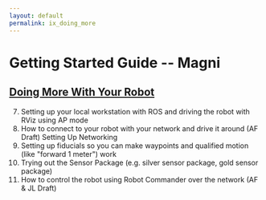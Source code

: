 ```yaml
---
layout: default
permalink: ix_doing_more
---
```

# Getting Started Guide -- Magni

##	[Doing More With Your Robot](ix_doing_more)
7.	Setting up your local workstation with ROS and driving the robot with RViz using AP mode
8.	How to connect to your robot with your network and drive it around  (AF Draft) Setting Up Networking
9.	Setting up fiducials so you can make waypoints and qualified motion (like "forward 1 meter") work
10.	Trying out the Sensor Package (e.g. silver sensor package, gold sensor package)
11.	How to control the robot using Robot Commander over the network (AF & JL Draft)

